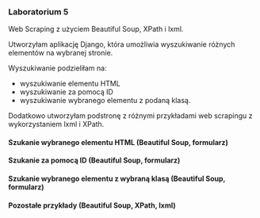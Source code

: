 ### Laboratorium 5
Web Scraping z użyciem Beautiful Soup, XPath i lxml.

Utworzyłam aplikację Django, która umożliwia wyszukiwanie różnych elementów na wybranej stronie. 

Wyszukiwanie podzieliłam na:
- wyszukiwanie elementu HTML
- wyszukiwanie za pomocą ID 
- wyszukiwanie wybranego elementu z podaną klasą. 

Dodatkowo utworzyłam podstronę z różnymi przykładami web scrapingu z wykorzystaniem lxml i XPath.

#### Szukanie wybranego elementu HTML (Beautiful Soup, formularz)

#### Szukanie za pomocą ID (Beautiful Soup, formularz)

#### Szukanie wybranego elementu z wybraną klasą (Beautiful Soup, formularz)

#### Pozostałe przykłady (Beautiful Soup, XPath, lxml)
